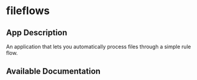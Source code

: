 # fileflows

## App Description

An application that lets you automatically process files through a simple rule flow.

## Available Documentation

